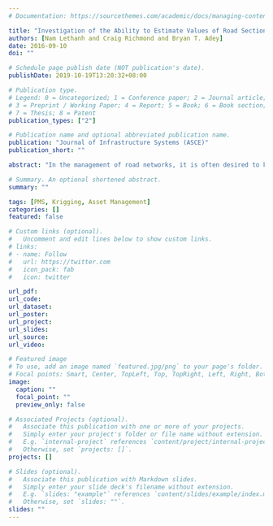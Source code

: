 ```yaml
---
# Documentation: https://sourcethemes.com/academic/docs/managing-content/

title: "Investigation of the Ability to Estimate Values of Road Section Condition Indicators Based on Their Spatial Correlation"
authors: [Nam Lethanh and Craig Richmond and Bryan T. Adey]
date: 2016-09-10
doi: ""

# Schedule page publish date (NOT publication's date).
publishDate: 2019-10-19T13:20:32+08:00

# Publication type.
# Legend: 0 = Uncategorized; 1 = Conference paper; 2 = Journal article;
# 3 = Preprint / Working Paper; 4 = Report; 5 = Book; 6 = Book section;
# 7 = Thesis; 8 = Patent
publication_types: ["2"]

# Publication name and optional abbreviated publication name.
publication: "Journal of Infrastructure Systems (ASCE)"
publication_short: ""

abstract: "In the management of road networks, it is often desired to know the condition of individual road sections, which is approximated using the values of condition indicators. The values of these indicators can be used, for example, to determine whether an intervention should be executed on the road sections in the upcoming year, or to predict the future condition of the road sections. Unfortunately, a common problem when working with these data is that there are numerous road sections where no information is available. This can happen either due to errors made during the inspection campaigns themselves or due to using multiple independent sets of geographical information system (GIS) indexed data, when the sets are recorded as noncoincidental GIS shapes. It is of interest to the road manager to estimate the values of the missing condition indicators as best as possible. In this paper, an investigation of the ability to estimate values of road section indicators based on their spatial correlation is presented. The investigation is done by estimating the values of condition indicators for surface defects, and longitudinal and transversal unevenness exploiting the spatial correlation between them, on the Swiss national highway network. It is shown that the values of road section indicators can be estimated based on their spatial correlation with reasonably high levels of accuracy. The variation of the predictive ability per condition indicator is shown."

# Summary. An optional shortened abstract.
summary: ""

tags: [PMS, Krigging, Asset Management]
categories: []
featured: false

# Custom links (optional).
#   Uncomment and edit lines below to show custom links.
# links:
# - name: Follow
#   url: https://twitter.com
#   icon_pack: fab
#   icon: twitter

url_pdf:
url_code:
url_dataset:
url_poster:
url_project:
url_slides:
url_source:
url_video:

# Featured image
# To use, add an image named `featured.jpg/png` to your page's folder.
# Focal points: Smart, Center, TopLeft, Top, TopRight, Left, Right, BottomLeft, Bottom, BottomRight.
image:
  caption: ""
  focal_point: ""
  preview_only: false

# Associated Projects (optional).
#   Associate this publication with one or more of your projects.
#   Simply enter your project's folder or file name without extension.
#   E.g. `internal-project` references `content/project/internal-project/index.md`.
#   Otherwise, set `projects: []`.
projects: []

# Slides (optional).
#   Associate this publication with Markdown slides.
#   Simply enter your slide deck's filename without extension.
#   E.g. `slides: "example"` references `content/slides/example/index.md`.
#   Otherwise, set `slides: ""`.
slides: ""
---
```

